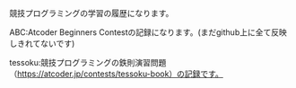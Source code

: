 競技プログラミングの学習の履歴になります。

ABC:Atcoder Beginners Contestの記録になります。(まだgithub上に全て反映しきれてないです)


tessoku:競技プログラミングの鉄則演習問題（https://atcoder.jp/contests/tessoku-book）の記録です。
